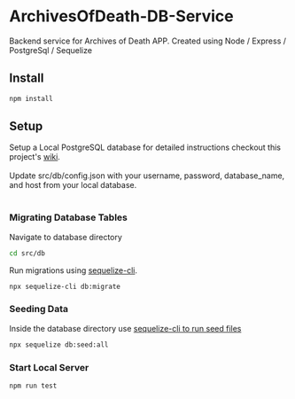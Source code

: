 # ArchivesOfDeath-DB-Service
Backend service for Archives of Death APP. Created using Node / Express / PostgreSql / Sequelize

## Install 
```bash
npm install
```

## Setup
Setup a Local PostgreSQL database for detailed instructions checkout this project's [wiki](https://www.postgresql.org/download/). </br>
</br>
Update src/db/config.json with your username, password, database_name, and host from your local database. </br>
</br>

### Migrating Database Tables
Navigate to database directory </br>
```bash
cd src/db
```
Run migrations using [sequelize-cli](https://sequelize.org/master/manual/migrations.html).
```bash
npx sequelize-cli db:migrate
```
### Seeding Data
Inside the database directory use [sequelize-cli to run seed files](https://sequelize.org/master/manual/migrations.html#running-seeds)
```bash
npx sequelize db:seed:all
```

### Start Local Server
```bash
npm run test
```
